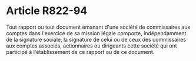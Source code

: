 # Article R822-94

Tout rapport ou tout document émanant d'une société de commissaires aux comptes dans l'exercice de sa mission légale comporte, indépendamment de la signature sociale, la signature de celui ou de ceux des commissaires aux comptes associés, actionnaires ou dirigeants cette société qui ont participé à l'établissement de ce rapport ou de ce document.
